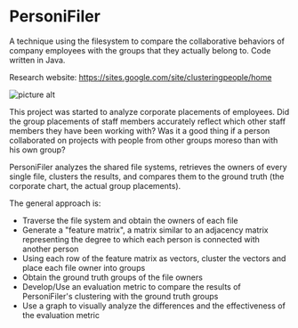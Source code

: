 # PersoniFiler
A technique using the filesystem to compare the collaborative behaviors of company employees with the groups that they actually belong to. Code written in Java.

Research website: https://sites.google.com/site/clusteringpeople/home

![picture alt](http://i.imgur.com/F4kuIap.png "Graph of cluster vs. ground truth")

This project was started to analyze corporate placements of employees. 
Did the group placements of staff members accurately reflect which other staff members they have been working with?
Was it a good thing if a person collaborated on projects with people from other groups moreso than with his own group?

PersoniFiler analyzes the shared file systems, retrieves the owners of every single file, clusters the results,
and compares them to the ground truth (the corporate chart, the actual group placements).

The general approach is:
* Traverse the file system and obtain the owners of each file
* Generate a "feature matrix", a matrix similar to an adjacency matrix representing the degree to which each person is connected with another person
* Using each row of the feature matrix as vectors, cluster the vectors and place each file owner into groups
* Obtain the ground truth groups of the file owners
* Develop/Use an evaluation metric to compare the results of PersoniFiler's clustering with the ground truth groups
* Use a graph to visually analyze the differences and the effectiveness of the evaluation metric
